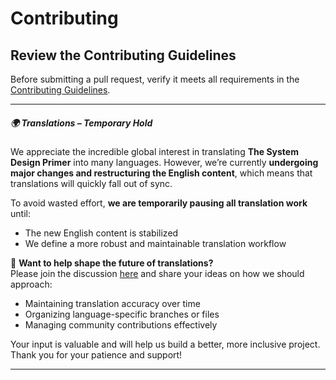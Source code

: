 #  Contributing

## Review the Contributing Guidelines

Before submitting a pull request, verify it meets all requirements in the [Contributing Guidelines](https://github.com/ido777/system-design-primer-update/blob/master/CONTRIBUTING.md).



---

##### 🌍 Translations – Temporary Hold

We appreciate the incredible global interest in translating **The System Design Primer** into many languages. However, we’re currently **undergoing major changes and restructuring the English content**, which means that translations will quickly fall out of sync.

To avoid wasted effort, **we are temporarily pausing all translation work** until:
- The new English content is stabilized  
- We define a more robust and maintainable translation workflow

📢 **Want to help shape the future of translations?**  
Please join the discussion [here](https://github.com/ido777/system-design-primer-update/discussions) and share your ideas on how we should approach:
- Maintaining translation accuracy over time  
- Organizing language-specific branches or files  
- Managing community contributions effectively  

Your input is valuable and will help us build a better, more inclusive project. Thank you for your patience and support!

---

